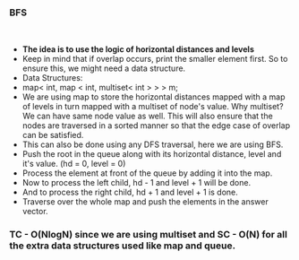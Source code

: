 ### BFS
​
- **The idea is to use the logic of horizontal distances and levels**
- Keep in mind that if overlap occurs, print the smaller element first. So to ensure this, we might need a data structure.
- Data Structures:
- map< int, map < int, multiset< int > > > m;
- We are using map to store the horizontal distances mapped with a map of levels in turn mapped with a multiset of node's value. Why multiset? We can have same node value as well. This will also ensure that the nodes are traversed in a sorted manner so that the edge case of overlap can be satisfied.
- This can also be done using any DFS traversal, here we are using BFS.
- Push the root in the queue along with its horizontal distance, level and it's value. (hd = 0, level = 0)
- Process the element at front of the queue by adding it into the map.
- Now to process the left child, hd - 1 and level + 1 will be done.
- And to process the right child, hd + 1 and level + 1 is done.
- Traverse over the whole map and push the elements in the answer vector.
​
### TC - O(NlogN) since we are using multiset and SC - O(N) for all the extra data structures used like map and queue.